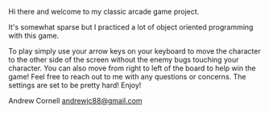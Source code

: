 Hi there and welcome to my classic arcade game project.

It's somewhat sparse but I practiced a lot of object
oriented programming with this game.

To play simply use your arrow keys on your keyboard to move
the character to the other side of the screen without the
enemy bugs touching your character. You can also move from
right to left of the board to help win the game! Feel free
to reach out to me with any questions or concerns. The
settings are set to be pretty hard! Enjoy!


Andrew Cornell
andrewjc88@gmail.com
